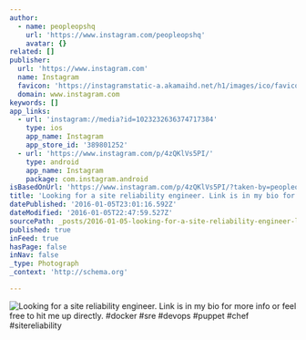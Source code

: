 ```yaml
---
author:
  - name: peopleopshq
    url: 'https://www.instagram.com/peopleopshq'
    avatar: {}
related: []
publisher:
  url: 'https://www.instagram.com'
  name: Instagram
  favicon: 'https://instagramstatic-a.akamaihd.net/h1/images/ico/favicon.ico/7cdab0872b15.ico'
  domain: www.instagram.com
keywords: []
app_links:
  - url: 'instagram://media?id=1023232636374717384'
    type: ios
    app_name: Instagram
    app_store_id: '389801252'
  - url: 'https://www.instagram.com/p/4zQKlVs5PI/'
    type: android
    app_name: Instagram
    package: com.instagram.android
isBasedOnUrl: 'https://www.instagram.com/p/4zQKlVs5PI/?taken-by=peopleopshq'
title: 'Looking for a site reliability engineer. Link is in my bio for more info or feel free to hit me up directly. #docker #sre #devops #puppet #chef #sitereliability'
datePublished: '2016-01-05T23:01:16.592Z'
dateModified: '2016-01-05T22:47:59.527Z'
sourcePath: _posts/2016-01-05-looking-for-a-site-reliability-engineer-link-is-in-my-bio-f.md
published: true
inFeed: true
hasPage: false
inNav: false
_type: Photograph
_context: 'http://schema.org'

---
```

![Looking for a site reliability engineer&period; Link is in my bio for more info or feel free to hit me up directly&period; &num;docker &num;sre &num;devops &num;puppet &num;chef &num;sitereliability](https://scontent.cdninstagram.com/hphotos-xap1/t51.2885-15/s640x640/sh0.08/e35/11356972_914517951925221_1857909400_n.jpg)